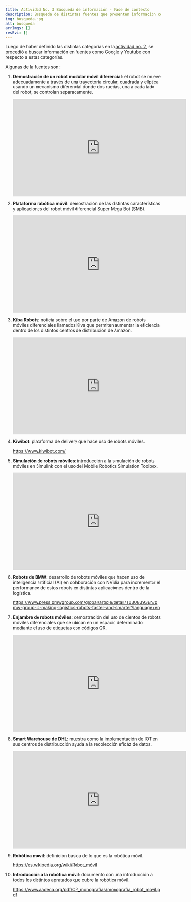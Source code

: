 ```yaml
---
title: Actividad No. 3 Búsqueda de información - Fase de contexto
description: Búsqueda de distintas fuentes que presenten información con respecto a las distintas categorías de la actividad no. 1.
img: busqueda.jpg
alt: busqueda
arrImgs: []
resEvi: []
---
```


Luego de haber definido las distintas categorías en la <a href="https://cdiferencialcaj.web.app/blog/identificacion-preliminar-problema">actividad no. 2</a>, se procedió a buscar información en fuentes como Google y Youtube con respecto a estas categorías.

Algunas de la fuentes son:

1. **Demostración de un robot modular móvil diferencial**: el robot se mueve adecuadamente a través de una trayectoría circular, cuadrada y elíptica usando un mecanismo diferencial donde dos ruedas, una a cada lado del robot, se controlan separadamente.

    <iframe width="560" height="315" src="https://www.youtube.com/embed/i-JHGbDN4GA" frameborder="0" allow="accelerometer; autoplay; clipboard-write; encrypted-media; gyroscope; picture-in-picture" allowfullscreen></iframe>

2. **Plataforma robótica móvil**: demostración de las distintas características y aplicaciones del robot móvil diferencial Super Mega Bot (SMB).

    <iframe width="560" height="315" src="https://www.youtube.com/embed/YphjdYnR22I" frameborder="0" allow="accelerometer; autoplay; clipboard-write; encrypted-media; gyroscope; picture-in-picture" allowfullscreen></iframe>

3. **Kiba Robots**: noticia sobre el uso por parte de Amazon de robots móviles diferenciales llamados Kiva que permiten aumentar la eficiencia dentro de los distintos centros de distribución de Amazon.

    <iframe width="560" height="315" src="https://www.youtube.com/embed/UtBa9yVZBJM" frameborder="0" allow="accelerometer; autoplay; clipboard-write; encrypted-media; gyroscope; picture-in-picture" allowfullscreen></iframe>

4. **Kiwibot**: plataforma de delivery que hace uso de robots móviles.

    https://www.kiwibot.com/

5. **Simulación de robots móviles**: introducción a la simulación de robots móviles en Simulink con el uso del Mobile Robotics Simulation Toolbox.

    <iframe width="560" height="315" src="https://www.youtube.com/embed/7p2McZCKvus" frameborder="0" allow="accelerometer; autoplay; clipboard-write; encrypted-media; gyroscope; picture-in-picture" allowfullscreen></iframe>

6. **Robots de BMW**: desarrollo de robots móviles que hacen uso de inteligencia artificial (AI) en colaboración con NVidia para incrementar el performance de estos robots en distintas aplicaciones dentro de la logística.

    https://www.press.bmwgroup.com/global/article/detail/T0308393EN/bmw-group-is-making-logistics-robots-faster-and-smarter?language=en

7. **Enjambre de robots móviles**: demostración del uso de cientos de robots móviles diferenciales que se ubican en un espacio determinado mediante el uso de etiquetas con códigos QR.

    <iframe width="560" height="315" src="https://www.youtube.com/embed/jwu9SX3YPSk" frameborder="0" allow="accelerometer; autoplay; clipboard-write; encrypted-media; gyroscope; picture-in-picture" allowfullscreen></iframe>

8. **Smart Warehouse de DHL**: muestra como la implementación de IOT en sus centros de distribucción ayuda a la recolección eficáz de datos.

    <iframe width="560" height="315" src="https://www.youtube.com/embed/5zuyssUMGTc" frameborder="0" allow="accelerometer; autoplay; clipboard-write; encrypted-media; gyroscope; picture-in-picture" allowfullscreen></iframe>

9. **Robótica móvil**: definición básica de lo que es la robótica móvil.

    https://es.wikipedia.org/wiki/Robot_móvil

10. **Introducción a la robótica móvil**: documento con una introducción a todos los distintos apratados que cubre la robótica móvil.

    https://www.aadeca.org/pdf/CP_monografias/monografia_robot_movil.pdf
